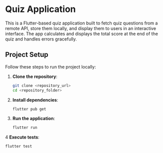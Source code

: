 # Quiz Application

This is a Flutter-based quiz application built to fetch quiz questions from a remote API,
store them locally, and display them to users in an interactive interface. The app calculates and
displays the total score at the end of the quiz and handles errors gracefully.

## Project Setup
Follow these steps to run the project locally:

1. **Clone the repository**:

   ```bash
   git clone <repository_url>
   cd <repository_folder>

2. **Install dependencies**:

   ```bash
   flutter pub get

3. **Run the application**:

   ```bash
   flutter run

4 **Execute tests**:

   ```bash
   flutter test